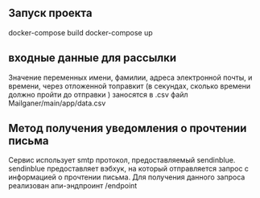 ## Запуск проекта
docker-compose build
docker-compose up

## входные данные для рассылки

Значение переменных имени, фамилии, адреса электронной почты, и времени, 
через отложенной топравкит (в секундах, сколько времени должно пройти до отправки )
заносятся в .csv файл Mailganer/main/app/data.csv

## Метод получения уведомления о прочтении письма

Сервис использует smtp протокол, предоставляемый sendinblue.
sendinblue предоставляет вэбхук, на который отправляется запрос с информацией о прочтении письма.
Для получения данного запроса реализован апи-эндпроинт /endpoint
